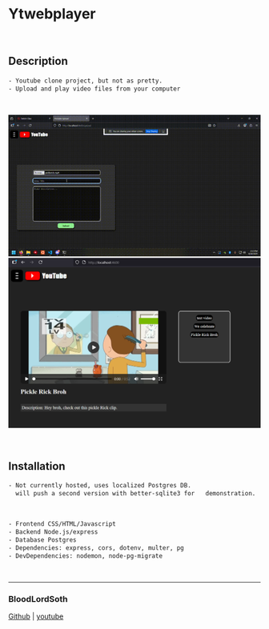 # Ytwebplayer

<br>

## Description
```
- Youtube clone project, but not as pretty.
- Upload and play video files from your computer
```
<br>

![Screenshot](./images/pickle.gif "screenshot picture")
![Screenshot](./images/screenshot.png "screenshot picture")

<br>

## Installation

```
- Not currently hosted, uses localized Postgres DB.
  will push a second version with better-sqlite3 for   demonstration.
```

<br>

```
- Frontend CSS/HTML/Javascript
- Backend Node.js/express
- Database Postgres
- Dependencies: express, cors, dotenv, multer, pg
- DevDependencies: nodemon, node-pg-migrate
```
<br>

---
### BloodLordSoth
[Github](http:github.com/BloodLordSoth) | [youtube](http://youtube.com/@bloodlordsoth)
